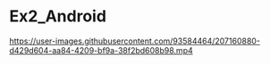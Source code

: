 # Ex2_Android

https://user-images.githubusercontent.com/93584464/207160880-d429d604-aa84-4209-bf9a-38f2bd608b98.mp4



